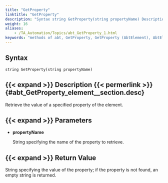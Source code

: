 ```yaml
--- 
title: "GetProperty"
linktitle: "GetProperty"
description: "Syntax string GetProperty(string propertyName) Description Retrieve the value of a specified property of the element. Parameters propertyName String specifying the name of the property to retrieve. ..."
weight: 16
aliases: 
    - /TA_Automation/Topics/abt_GetProperty_1.html
keywords: "methods of abt, GetProperty, GetProperty (AbtElement), AbtElement, get property, value of control property, value of HTML element property"
---
```


## Syntax

`string GetProperty(string propertyName)`

## {{< expand >}} Description {{< permerlink >}} {#abt_GetProperty_element__section.desc} 

Retrieve the value of a specified property of the element.

## {{< expand >}} Parameters

-   **propertyName**

    String specifying the name of the property to retrieve.


## {{< expand >}} Return Value

String specifying the value of the property; if the property is not found, an empty string is returned.




